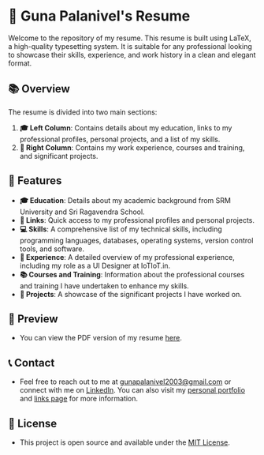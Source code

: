 # 📝 Guna Palanivel's Resume

Welcome to the repository of my resume. This resume is built using LaTeX, a high-quality typesetting system. It is suitable for any professional looking to showcase their skills, experience, and work history in a clean and elegant format.

## 📚 Overview

The resume is divided into two main sections:

1. **🎓 Left Column**: Contains details about my education, links to my professional profiles, personal projects, and a list of my skills.
2. **💼 Right Column**: Contains my work experience, courses and training, and significant projects.

## 🌟 Features

- **🎓 Education**: Details about my academic background from SRM University and Sri Ragavendra School.
- **🔗 Links**: Quick access to my professional profiles and personal projects.
- **💻 Skills**: A comprehensive list of my technical skills, including programming languages, databases, operating systems, version control tools, and software.
- **👔 Experience**: A detailed overview of my professional experience, including my role as a UI Designer at IoTIoT.in.
- **📚 Courses and Training**: Information about the professional courses and training I have undertaken to enhance my skills.
- **🚀 Projects**: A showcase of the significant projects I have worked on.

## 👀 Preview

- You can view the PDF version of my resume [here](https://drive.google.com/file/d/1zlaUfgw5lvaEeZ6gS-YwNzqpw1NiVvJ8/view?usp=sharing).

## 📞 Contact

- Feel free to reach out to me at [gunapalanivel2003@gmail.com](mailto:gunapalanivel2003@gmail.com) or connect with me on [LinkedIn](https://www.linkedin.com/in/guna-palanivel/). You can also visit my [personal portfolio](https://gunaprofile.pages.dev/) and [links page](https://gunalinks.pages.dev/) for more information.

## 📜 License

- This project is open source and available under the [MIT License](LICENSE).
